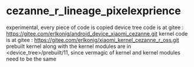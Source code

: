 # cezanne_r_lineage_pixelexprience
experimental, every piece of code is copied
device tree code is at gitee : https://gitee.com/erlkonig/android_device_xiaomi_cezanne.git
kernel code is at gitee : https://gitee.com/erlkonig/xiaomi_kernel_cezanne_r_oss.git
prebuilt kernel along with the kernel modules are in <device_tree>/prebuilt/11, since vermagic of kernel and kernel modules need to be the same
